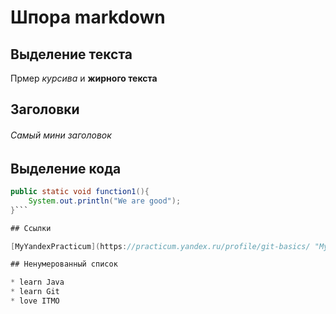 # Шпора markdown

## Выделение текста

Прмер _курсива_ и **жирного текста**

## Заголовки

###### Самый мини заголовок

## Выделение кода

```java
public static void function1(){
	System.out.println("We are good");
}```

## Ссылки

[MyYandexPracticum](https://practicum.yandex.ru/profile/git-basics/ "My first course")

## Ненумерованный список

* learn Java
* learn Git
* love ITMO


